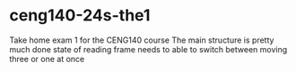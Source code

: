 # ceng140-24s-the1
Take home exam 1 for the CENG140 course
The main structure is pretty much done state of reading frame needs to able to switch between moving three or one at once 